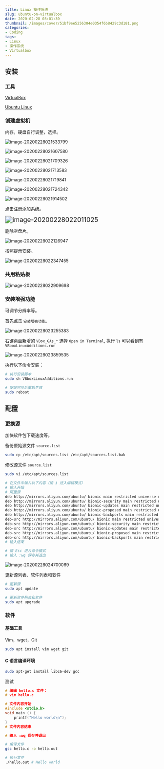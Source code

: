 ```yaml
---
title: Linux 操作系统
slug: ubuntu-on-virtualbox
date: 2020-02-28 03:01:39
thumbnail: /images/cover/51bf9ee5256304e0354f6b8429c3d181.png
categories:
- Coding
tags:
- Linux
- 操作系统
- Virtualbox
---
```


## 安装

### 工具

[VirtualBox](https://www.virtualbox.org/)

[Ubuntu Linux](https://ubuntu.com/download)

### 创建虚拟机

内存，硬盘自行调整，选择。

![image-20200228021533799](/images/ubuntu-on-virtualbox/image-20200228021533799.png)

![image-20200228021607580](/images/ubuntu-on-virtualbox/image-20200228021607580.png)

![image-20200228021709326](/images/ubuntu-on-virtualbox/image-20200228021709326.png)

![image-20200228021713583](/images/ubuntu-on-virtualbox/image-20200228021713583.png)

![image-20200228021719841](/images/ubuntu-on-virtualbox/image-20200228021719841.png)

![image-20200228021724342](/images/ubuntu-on-virtualbox/image-20200228021724342.png)

![image-20200228021914502](/images/ubuntu-on-virtualbox/image-20200228021914502.png)

点击注册添加系统。

<img src="/images/ubuntu-on-virtualbox/image-20200228022011025.png" alt="image-20200228022011025" style="zoom:150%;" />

删除空盘片。

![image-20200228022126947](/images/ubuntu-on-virtualbox/image-20200228022126947.png)

按照提示安装。

![image-20200228022347455](/images/ubuntu-on-virtualbox/image-20200228022347455.png)

### 共用粘贴板

![image-20200228022909698](/images/ubuntu-on-virtualbox/image-20200228022909698.png)

### 安装增强功能

可调节分辨率等。

首先点击 `安装增强功能`。

![image-20200228023255383](/images/ubuntu-on-virtualbox/image-20200228023255383.png)

右键桌面新增的 `VBox_GAs_*` 选择 `Open in Terminal`, 执行 `ls` 可以看到有 `VBboxLinuxAdditions.run`

![image-20200228023859535](/images/ubuntu-on-virtualbox/image-20200228023859535.png)

执行以下命令安装：

```bash
# 执行安装脚本
sudo sh VBboxLinuxAdditions.run

# 安装完毕后重启生效
sudo reboot
```

## 配置

### 更换源

加快软件包下载速度等。



备份原始源文件 `source.list`

```bash
sudo cp /etc/apt/sources.list /etc/apt/sources.list.bak
```

修改源文件 `source.list`

```bash
sudo vi /etc/apt/sources.list

# 在文件中输入以下内容（按 i 进入编辑模式）
# 输入开始
# 阿里源
deb http://mirrors.aliyun.com/ubuntu/ bionic main restricted universe multiverse
deb http://mirrors.aliyun.com/ubuntu/ bionic-security main restricted universe multiverse
deb http://mirrors.aliyun.com/ubuntu/ bionic-updates main restricted universe multiverse
deb http://mirrors.aliyun.com/ubuntu/ bionic-proposed main restricted universe multiverse
deb http://mirrors.aliyun.com/ubuntu/ bionic-backports main restricted universe multiverse
deb-src http://mirrors.aliyun.com/ubuntu/ bionic main restricted universe multiverse
deb-src http://mirrors.aliyun.com/ubuntu/ bionic-security main restricted universe multiverse
deb-src http://mirrors.aliyun.com/ubuntu/ bionic-updates main restricted universe multiverse
deb-src http://mirrors.aliyun.com/ubuntu/ bionic-proposed main restricted universe multiverse
deb-src http://mirrors.aliyun.com/ubuntu/ bionic-backports main restricted universe multiverse
# 输入结束

# 按 Esc 进入命令模式
# 输入 :wq 保存并退出
```

![image-20200228024700069](/images/ubuntu-on-virtualbox/image-20200228024700069.png)

更新源列表、软件列表和软件

```bash
# 更新源
sudo apt update

# 更新软件列表和软件
sudo apt upgrade
```

### 软件

#### 基础工具

Vim，wget，Git

```bash
sudo apt install vim wget git
```

#### C 语言编译环境

```bash
sudo apt-get install libc6-dev gcc
```

测试

```c
# 编辑 hello.c 文件：
# vim hello.c

# 文件内容开始
#include <stdio.h>
void main () {
    printf("Hello world\n");
}
# 文件内容结束

# 输入 :wq 保存并退出
```

```bash
# 编译文件
gcc hello.c -o hello.out

# 执行文件
./hello.out # Hello world
```
